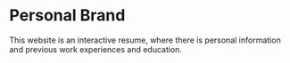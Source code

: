 # Personal Brand
This website is an interactive resume, where there is personal information and previous work experiences and education.
